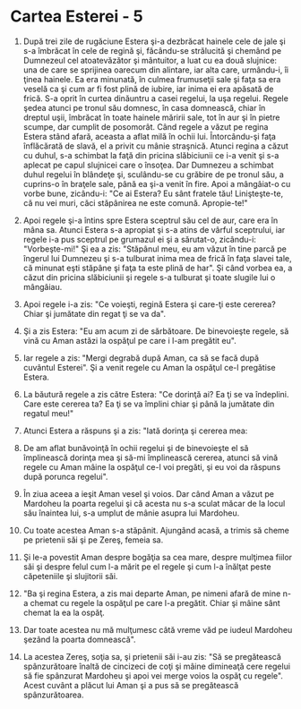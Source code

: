 # Cartea Esterei - 5

1. După trei zile de rugăciune Estera şi-a dezbrăcat hainele cele de jale şi s-a îmbrăcat în cele de regină şi, făcându-se strălucită şi chemând pe Dumnezeul cel atoatevăzător şi mântuitor, a luat cu ea două slujnice: una de care se sprijinea oarecum din alintare, iar alta care, urmându-i, îi ţinea hainele. Ea era minunată, în culmea frumuseţii sale şi faţa sa era veselă ca şi cum ar fi fost plină de iubire, iar inima ei era apăsată de frică. S-a oprit în curtea dinăuntru a casei regelui, la uşa regelui. Regele şedea atunci pe tronul său domnesc, în casa domnească, chiar în dreptul uşii, îmbrăcat în toate hainele măririi sale, tot în aur şi în pietre scumpe, dar cumplit de posomorât. Când regele a văzut pe regina Estera stând afară, aceasta a aflat milă în ochii lui. Întorcându-şi faţa înflăcărată de slavă, el a privit cu mânie straşnică. Atunci regina a căzut cu duhul, s-a schimbat la faţă din pricina slăbiciunii ce i-a venit şi s-a aplecat pe capul slujnicei care o însoţea. Dar Dumnezeu a schimbat duhul regelui în blândeţe şi, sculându-se cu grăbire de pe tronul său, a cuprins-o în braţele sale, până ea şi-a venit în fire. Apoi a mângâiat-o cu vorbe bune, zicându-i: "Ce ai Estera? Eu sânt fratele tău! Linişteşte-te, că nu vei muri, căci stăpânirea ne este comună. Apropie-te!" 

2. Apoi regele şi-a întins spre Estera sceptrul său cel de aur, care era în mâna sa. Atunci Estera s-a apropiat şi s-a atins de vârful sceptrului, iar regele i-a pus sceptrul pe grumazul ei şi a sărutat-o, zicându-i: "Vorbeşte-mi!" Şi ea a zis: "Stăpânul meu, eu am văzut în tine parcă pe îngerul lui Dumnezeu şi s-a tulburat inima mea de frică în faţa slavei tale, că minunat eşti stăpâne şi faţa ta este plină de har". Şi când vorbea ea, a căzut din pricina slăbiciunii şi regele s-a tulburat şi toate slugile lui o mângâiau. 

3. Apoi regele i-a zis: "Ce voieşti, regină Estera şi care-ţi este cererea? Chiar şi jumătate din regat ţi se va da". 

4. Şi a zis Estera: "Eu am acum zi de sărbătoare. De binevoieşte regele, să vină cu Aman astăzi la ospăţul pe care i l-am pregătit eu". 

5. Iar regele a zis: "Mergi degrabă după Aman, ca să se facă după cuvântul Esterei". Şi a venit regele cu Aman la ospăţul ce-l pregătise Estera. 

6. La băutură regele a zis către Estera: "Ce dorinţă ai? Ea ţi se va îndeplini. Care este cererea ta? Ea ţi se va împlini chiar şi până la jumătate din regatul meu!" 

7. Atunci Estera a răspuns şi a zis: "Iată dorinţa şi cererea mea: 

8. De am aflat bunăvoinţă în ochii regelui şi de binevoieşte el să împlinească dorinţa mea şi să-mi împlinească cererea, atunci să vină regele cu Aman mâine la ospăţul ce-l voi pregăti, şi eu voi da răspuns după porunca regelui". 

9. În ziua aceea a ieşit Aman vesel şi voios. Dar când Aman a văzut pe Mardoheu la poarta regelui şi că acesta nu s-a sculat măcar de la locul său înaintea lui, s-a umplut de mânie asupra lui Mardoheu. 

10. Cu toate acestea Aman s-a stăpânit. Ajungând acasă, a trimis să cheme pe prietenii săi şi pe Zereş, femeia sa. 

11. Şi le-a povestit Aman despre bogăţia sa cea mare, despre mulţimea fiilor săi şi despre felul cum l-a mărit pe el regele şi cum l-a înălţat peste căpeteniile şi slujitorii săi. 

12. "Ba şi regina Estera, a zis mai departe Aman, pe nimeni afară de mine n-a chemat cu regele la ospăţul pe care l-a pregătit. Chiar şi mâine sânt chemat la ea la ospăţ. 

13. Dar toate acestea nu mă mulţumesc câtă vreme văd pe iudeul Mardoheu şezând la poarta domnească". 

14. La acestea Zereş, soţia sa, şi prietenii săi i-au zis: "Să se pregătească spânzurătoare înaltă de cincizeci de coţi şi mâine dimineaţă cere regelui să fie spânzurat Mardoheu şi apoi vei merge voios la ospăţ cu regele". Acest cuvânt a plăcut lui Aman şi a pus să se pregătească spânzurătoarea. 

